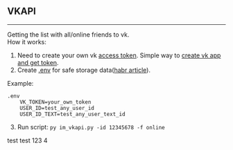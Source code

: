 ## VKAPI
____
Getting the list with all/online friends to vk.\
How it works:

1. Need to create your own vk [access token](https://dev.vk.com/api/getting-started). Simple way to [create vk app and get token](https://badtry.net/vk-api-osnovy-poluchieniie-tokiena).
2. Create [.env](https://github.com/theskumar/python-dotenv) for safe storage data([habr article](https://habr.com/ru/post/472674/)).

Example:

    .env
        VK_TOKEN=your_own_token
        USER_ID=test_any_user_id
        USER_ID_TEXT=test_any_user_text_id
3. Run script: `py im_vkapi.py -id 12345678 -f online`

test test
123 4